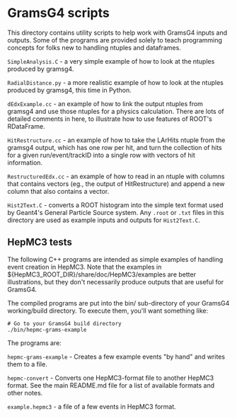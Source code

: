 # GramsG4 scripts

This directory contains utility scripts to help work with GramsG4
inputs and outputs. Some of the programs are provided solely to teach
programming concepts for folks new to handling ntuples and dataframes.

`SimpleAnalysis.C` - a very simple example of how to look at the
ntuples produced by gramsg4.

`RadialDistance.py` - a more realistic example of how to look at the
ntuples produced by gramsg4, this time in Python.

`dEdxExample.cc` - an example of how to link the output ntuples from
gramsg4 and use those ntuples for a physics calculation. There are
lots of detailed comments in here, to illustrate how to use features
of ROOT's RDataFrame.

`HitRestructure.cc` - an example of how to take the LArHits ntuple
from the gramsg4 output, which has one row per hit, and turn the
collection of hits for a given run/event/trackID into a single row
with vectors of hit information.

`RestructuredEdx.cc` - an example of how to read in an ntuple with
columns that contains vectors (eg., the output of HitRestructure) and
append a new column that also contains a vector.

`Hist2Text.C` - converts a ROOT histogram into the simple text format
used by Geant4's General Particle Source system. Any `.root` or `.txt`
files in this directory are used as example inputs and outputs for
`Hist2Text.C`.

## HepMC3 tests

The following C++ programs are intended as simple examples of handling
event creation in HepMC3. Note that the examples in
${HepMC3_ROOT_DIR}/share/doc/HepMC3/examples are better illustrations,
but they don't necessarily produce outputs that are useful for
GramsG4.

The compiled programs are put into the bin/ sub-directory of your
GramsG4 working/build directory. To execute them, you'll want 
something like:

    # Go to your GramsG4 build directory
    ./bin/hepmc-grams-example

The programs are:

`hepmc-grams-example` - Creates a few example events "by hand" and
writes them to a file.

`hepmc-convert` - Converts one HepMC3-format file to another HepMC3
format. See the main README.md file for a list of available formats
and other notes.

`example.hepmc3` - a file of a few events in HepMC3 format.


